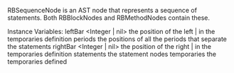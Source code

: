 RBSequenceNode is an AST node that represents a sequence of statements. Both RBBlockNodes and RBMethodNodes contain these.

Instance Variables:
	leftBar	<Integer | nil>	the position of the left | in the temporaries definition
	periods	<SequenceableCollection of: Integer>	the positions of all the periods that separate the statements
	rightBar	<Integer | nil>	the position of the right | in the temporaries definition
	statements	<SequenceableCollection of: RBStatementNode>	the statement nodes
	temporaries	<SequenceableCollection of: RBVariableNode>	the temporaries defined

